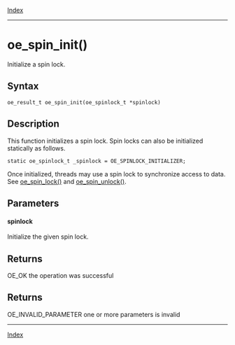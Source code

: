 [Index](index.md)

---
# oe_spin_init()

Initialize a spin lock.

## Syntax

    oe_result_t oe_spin_init(oe_spinlock_t *spinlock)
## Description 

This function initializes a spin lock. Spin locks can also be initialized statically as follows.

```
static oe_spinlock_t _spinlock = OE_SPINLOCK_INITIALIZER;
```



Once initialized, threads may use a spin lock to synchronize access to data. See [oe_spin_lock()](thread_8h_aae5e20184eceaab7f098965c736822a9_1aae5e20184eceaab7f098965c736822a9.md) and [oe_spin_unlock()](thread_8h_a0adcf530f702c9fb7b2e4e4a2fc61ccb_1a0adcf530f702c9fb7b2e4e4a2fc61ccb.md).



## Parameters

#### spinlock

Initialize the given spin lock.

## Returns

OE_OK the operation was successful

## Returns

OE_INVALID_PARAMETER one or more parameters is invalid

---
[Index](index.md)

